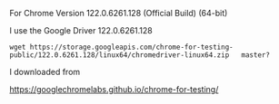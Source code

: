 For Chrome  Version 122.0.6261.128 (Official Build) (64-bit)

I use the Google Driver 122.0.6261.128 

```
wget https://storage.googleapis.com/chrome-for-testing-public/122.0.6261.128/linux64/chromedriver-linux64.zip   master?
```

I downloaded from

https://googlechromelabs.github.io/chrome-for-testing/

